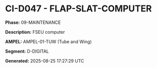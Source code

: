 # CI-D047 - FLAP-SLAT-COMPUTER

**Phase:** 09-MAINTENANCE

**Description:** FSEU computer

**AMPEL:** AMPEL-01-TUW (Tube and Wing)

**Segment:** D-DIGITAL

**Generated:** 2025-08-25 17:27:29 UTC
